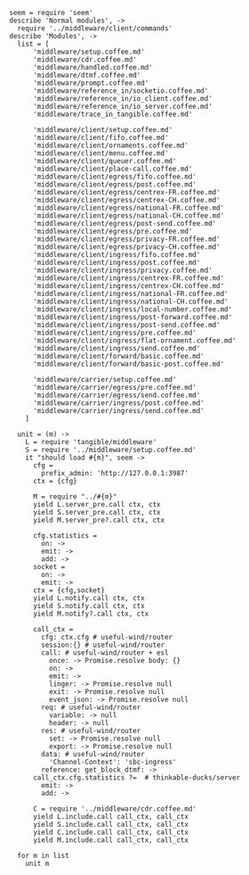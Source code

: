     seem = require 'seem'
    describe 'Normal modules', ->
      require '../middleware/client/commands'
    describe 'Modules', ->
      list = [
          'middleware/setup.coffee.md'
          'middleware/cdr.coffee.md'
          'middleware/handled.coffee.md'
          'middleware/dtmf.coffee.md'
          'middleware/prompt.coffee.md'
          'middleware/reference_in/socketio.coffee.md'
          'middleware/reference_in/io_client.coffee.md'
          'middleware/reference_in/io_server.coffee.md'
          'middleware/trace_in_tangible.coffee.md'

          'middleware/client/setup.coffee.md'
          'middleware/client/fifo.coffee.md'
          'middleware/client/ornaments.coffee.md'
          'middleware/client/menu.coffee.md'
          'middleware/client/queuer.coffee.md'
          'middleware/client/place-call.coffee.md'
          'middleware/client/egress/fifo.coffee.md'
          'middleware/client/egress/post.coffee.md'
          'middleware/client/egress/centrex-FR.coffee.md'
          'middleware/client/egress/centrex-CH.coffee.md'
          'middleware/client/egress/national-FR.coffee.md'
          'middleware/client/egress/national-CH.coffee.md'
          'middleware/client/egress/post-send.coffee.md'
          'middleware/client/egress/pre.coffee.md'
          'middleware/client/egress/privacy-FR.coffee.md'
          'middleware/client/egress/privacy-CH.coffee.md'
          'middleware/client/ingress/fifo.coffee.md'
          'middleware/client/ingress/post.coffee.md'
          'middleware/client/ingress/privacy.coffee.md'
          'middleware/client/ingress/centrex-FR.coffee.md'
          'middleware/client/ingress/centrex-CH.coffee.md'
          'middleware/client/ingress/national-FR.coffee.md'
          'middleware/client/ingress/national-CH.coffee.md'
          'middleware/client/ingress/local-number.coffee.md'
          'middleware/client/ingress/post-forward.coffee.md'
          'middleware/client/ingress/post-send.coffee.md'
          'middleware/client/ingress/pre.coffee.md'
          'middleware/client/ingress/flat-ornament.coffee.md'
          'middleware/client/ingress/send.coffee.md'
          'middleware/client/forward/basic.coffee.md'
          'middleware/client/forward/basic-post.coffee.md'

          'middleware/carrier/setup.coffee.md'
          'middleware/carrier/egress/pre.coffee.md'
          'middleware/carrier/egress/send.coffee.md'
          'middleware/carrier/ingress/post.coffee.md'
          'middleware/carrier/ingress/send.coffee.md'
        ]

      unit = (m) ->
        L = require 'tangible/middleware'
        S = require '../middleware/setup.coffee.md'
        it "should load #{m}", seem ->
          cfg =
            prefix_admin: 'http://127.0.0.1:3987'
          ctx = {cfg}

          M = require "../#{m}"
          yield L.server_pre.call ctx, ctx
          yield S.server_pre.call ctx, ctx
          yield M.server_pre?.call ctx, ctx

          cfg.statistics =
            on: ->
            emit: ->
            add: ->
          socket =
            on: ->
            emit: ->
          ctx = {cfg,socket}
          yield L.notify.call ctx, ctx
          yield S.notify.call ctx, ctx
          yield M.notify?.call ctx, ctx

          call_ctx =
            cfg: ctx.cfg # useful-wind/router
            session:{} # useful-wind/router
            call: # useful-wind/router + esl
              once: -> Promise.resolve body: {}
              on: ->
              emit: ->
              linger: -> Promise.resolve null
              exit: -> Promise.resolve null
              event_json: -> Promise.resolve null
            req: # useful-wind/router
              variable: -> null
              header: -> null
            res: # useful-wind/router
              set: -> Promise.resolve null
              export: -> Promise.resolve null
            data: # useful-wind/router
              'Channel-Context': 'sbc-ingress'
            reference: get_block_dtmf: ->
          call_ctx.cfg.statistics ?=  # thinkable-ducks/server
            emit: ->
            add: ->

          C = require '../middleware/cdr.coffee.md'
          yield L.include.call call_ctx, call_ctx
          yield S.include.call call_ctx, call_ctx
          yield C.include.call call_ctx, call_ctx
          yield M.include.call call_ctx, call_ctx

      for m in list
        unit m
